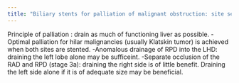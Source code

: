 ```yaml
---
title: "Biliary stents for palliation of malignant obstruction: site selection"
---
```

Principle of palliation : drain as much of functioning liver as possible.
-Optimal palliation for hilar malignancies (usually Klatskin tumor) is achieved when both sites are stented.
-Anomalous drainage of RPD into the LHD: draining the left lobe alone may be sufficeint. 
-Separate occlusion of the RAD and RPD (stage 3a): draining the right side is of little benefit. Draining the left side alone if it is of adequate size may be beneficial.

